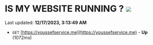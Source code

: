 # IS MY WEBSITE RUNNING ? [![](https://img.shields.io/static/v1?label=Sponsor&message=%E2%9D%A4&logo=GitHub&color=%23fe8e86)](https://github.com/sponsors/<username>)

Last updated: **12/17/2023, 3:13:49 AM**

- `GET` [https://youssefservice.me](https://youssefservice.me) - **Up** (1072ms)
